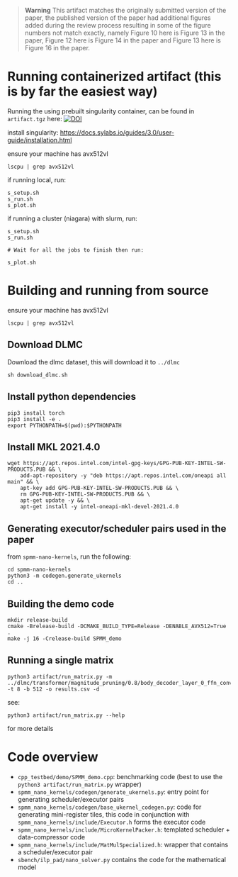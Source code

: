 > **Warning** This artifact matches the originally submitted version of the paper, the published version of the paper had additional figures added during the review process resulting in some of the figure numbers not match exactly, namely Figure 10 here is Figure 13 in the paper, Figure 12 here is Figure 14 in the paper and Figure 13 here is Figure 16 in the paper. 

# Running containerized artifact (this is by far the easiest way)

Running the using prebuilt singularity container, can be found in `artifact.tgz` here: [![DOI](https://zenodo.org/badge/DOI/10.5281/zenodo.7774964.svg)](https://doi.org/10.5281/zenodo.7774964)

install singularity: 
https://docs.sylabs.io/guides/3.0/user-guide/installation.html

ensure your machine has avx512vl
```
lscpu | grep avx512vl
```

if running local, run:
```
s_setup.sh
s_run.sh
s_plot.sh
```

if running a cluster (niagara) with slurm, run: 

```
s_setup.sh
s_run.sh

# Wait for all the jobs to finish then run: 

s_plot.sh
```

# Building and running from source

ensure your machine has avx512vl
```
lscpu | grep avx512vl
```

## Download DLMC

Download the dlmc dataset, this will download it to `../dlmc`

```
sh download_dlmc.sh
```

## Install python dependencies

```
pip3 install torch
pip3 install -e .
export PYTHONPATH=$(pwd):$PYTHONPATH
```

## Install MKL 2021.4.0
```
wget https://apt.repos.intel.com/intel-gpg-keys/GPG-PUB-KEY-INTEL-SW-PRODUCTS.PUB && \
    add-apt-repository -y "deb https://apt.repos.intel.com/oneapi all main" && \
    apt-key add GPG-PUB-KEY-INTEL-SW-PRODUCTS.PUB && \
    rm GPG-PUB-KEY-INTEL-SW-PRODUCTS.PUB && \
    apt-get update -y && \
    apt-get install -y intel-oneapi-mkl-devel-2021.4.0
```

## Generating executor/scheduler pairs used in the paper
from `spmm-nano-kernels`, run the following:
```
cd spmm-nano-kernels
python3 -m codegen.generate_ukernels
cd ..
```

## Building the demo code
```
mkdir release-build
cmake -Brelease-build -DCMAKE_BUILD_TYPE=Release -DENABLE_AVX512=True .
make -j 16 -Crelease-build SPMM_demo
```

## Running a single matrix

```
python3 artifact/run_matrix.py -m ../dlmc/transformer/magnitude_pruning/0.8/body_decoder_layer_0_ffn_conv1_fully_connected.smtx -t 8 -b 512 -o results.csv -d
```
see:
```
python3 artifact/run_matrix.py --help
```
for more details

# Code overview

- `cpp_testbed/demo/SPMM_demo.cpp`: benchmarking code (best to use the `python3 artifact/run_matrix.py` wrapper)
- `spmm_nano_kernels/codegen/generate_ukernels.py`: entry point for generating scheduler/executor pairs
- `spmm_nano_kernels/codegen/base_ukernel_codegen.py`: code for generating mini-register tiles, this code in conjunction with `spmm_nano_kernels/include/Executor.h` forms the executor code
- `spmm_nano_kernels/include/MicroKernelPacker.h`: templated scheduler + data-compressor code
- `spmm_nano_kernels/include/MatMulSpecialized.h`: wrapper that contains a scheduler/executor pair
- `sbench/ilp_pad/nano_solver.py` contains the code for the mathematical model

